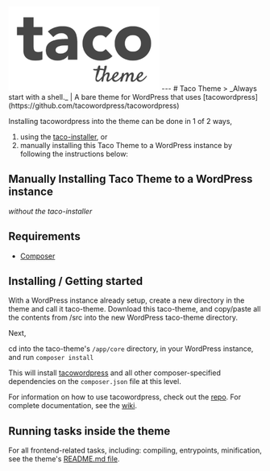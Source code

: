 <img alt="Taco Theme Logo" src="https://raw.githubusercontent.com/tacowordpress/taco-theme/master/src/logo-taco-theme.gif" width="300">
---
# Taco Theme
> _Always start with a shell._ | A bare theme for WordPress that uses [tacowordpress](https://github.com/tacowordpress/tacowordpress)

Installing tacowordpress into the theme can be done in 1 of 2 ways,

1. using the [taco-installer](https://github.com/tacowordpress/taco-installer), or
2. manually installing this Taco Theme to a WordPress instance by following the instructions below:

## Manually Installing Taco Theme to a WordPress instance
_without the taco-installer_

## Requirements
* [Composer](https://getcomposer.org/)

## Installing / Getting started

With a WordPress instance already setup, create a new directory in the theme and call it taco-theme. Download this taco-theme, and copy/paste all the contents from /src into the new WordPress taco-theme directory.

Next,

cd into the taco-theme's `/app/core` directory, in your WordPress instance, and run `composer install`

This will install [tacowordpress](https://github.com/tacowordpress/tacowordpress) and all other composer-specified dependencies on the `composer.json` file at this level.

For information on how to use tacowordpress, check out the [repo](https://github.com/tacowordpress/tacowordpress). For complete documentation, see the [wiki](https://github.com/tacowordpress/tacowordpress/wiki).

## Running tasks inside the theme

For all frontend-related tasks, including: compiling, entrypoints, minification, see the theme's [README.md file](/src/README.md).

